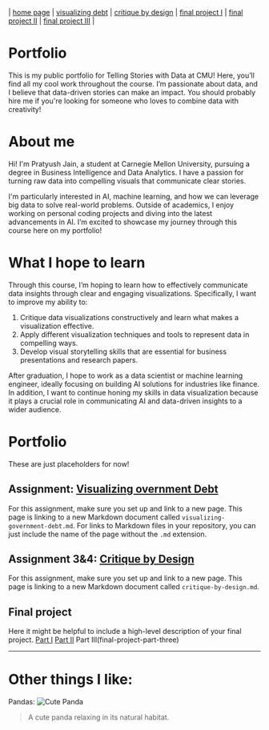 | [home page](https://pratyushjain99.github.io/portfolio/) | [visualizing debt](visualizing-government-debt) | [critique by design](critique-by-design) | [final project I](Project1) | [final project II](Project2) | [final project III](Project3) |
# Portfolio
This is my public portfolio for Telling Stories with Data at CMU! Here, you’ll find all my cool work throughout the course. I’m passionate about data, and I believe that data-driven stories can make an impact. You should probably hire me if you're looking for someone who loves to combine data with creativity!

# About me
Hi! I'm Pratyush Jain, a student at Carnegie Mellon University, pursuing a degree in Business Intelligence and Data Analytics. I have a passion for turning raw data into compelling visuals that communicate clear stories.

I'm particularly interested in AI, machine learning, and how we can leverage big data to solve real-world problems. Outside of academics, I enjoy working on personal coding projects and diving into the latest advancements in AI. I’m excited to showcase my journey through this course here on my portfolio!

# What I hope to learn
Through this course, I’m hoping to learn how to effectively communicate data insights through clear and engaging visualizations. Specifically, I want to improve my ability to:
1. Critique data visualizations constructively and learn what makes a visualization effective.
2. Apply different visualization techniques and tools to represent data in compelling ways.
3. Develop visual storytelling skills that are essential for business presentations and research papers.

After graduation, I hope to work as a data scientist or machine learning engineer, ideally focusing on building AI solutions for industries like finance. In addition, I want to continue honing my skills in data visualization because it plays a crucial role in communicating AI and data-driven insights to a wider audience.

# Portfolio
These are just placeholders for now!
## Assignment: [Visualizing overnment Debt](visualizing-government-debt)
For this assignment, make sure you set up and link to a new page.  This page is linking to a new Markdown document called `visualizing-government-debt.md`.  For links to Markdown files in your repository, you can just include the name of the page without the `.md` extension. 

## Assignment 3&4: [Critique by Design](critique-by-design)
For this assignment, make sure you set up and link to a new page.  This page is linking to a new Markdown document called `critique-by-design.md`.  

## Final project
Here it might be helpful to include a high-level description of your final project. 
[Part I](final-project-part-one)
[Part II](final-project-part-two)
Part III(final-project-part-three)

---
# Other things I like:
Pandas:
![Cute Panda](panda.avif)
> A cute panda relaxing in its natural habitat.
